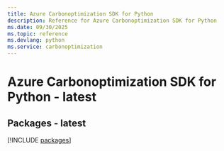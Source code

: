 ```yaml
---
title: Azure Carbonoptimization SDK for Python
description: Reference for Azure Carbonoptimization SDK for Python
ms.date: 09/30/2025
ms.topic: reference
ms.devlang: python
ms.service: carbonoptimization
---
```

# Azure Carbonoptimization SDK for Python - latest
## Packages - latest
[!INCLUDE [packages](carbonoptimization-index.md)]